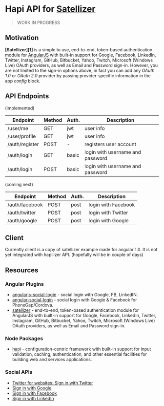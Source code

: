 # Hapi API for [Satellizer](https://github.com/sahat/satellizer)

> WORK IN PROGRESS

## Motivation 

**[Satellizer][1]** is a simple to use, end-to-end, token-based authentication module 
for [AngularJS][2] with built-in support for Google, Facebook, LinkedIn, Twitter, Instagram, GitHub, 
Bitbucket, Yahoo, Twitch, Microsoft (Windows Live) OAuth providers, as well as Email
and Password sign-in. However, you are not limited to the sign-in options above, in fact
you can add any *OAuth 1.0* or *OAuth 2.0* provider by passing provider-specific information
in the app *config* block.



## API Endpoints 

(implemented)

Endpoint        | Method    | Auth. | Description
----------------|-----------|-------|-------------------
/user/me        | GET       | jwt   | user info    
/user/profile   | GET       | jwt   | user info    
/auth/register  | POST      | -     | registers user account
/auth/login     | GET       | basic | login with username and password
/auth/login     | POST      | basic | login with username and password

(coming next)

Endpoint        | Method    | Auth. | Description
----------------|-----------|-------|-------------------
/auth/facebook  | POST      | post  | login with Facebook
/auth/twitter   | POST      | post  | login with Twitter
/auth/google    | POST      | post  | login with Google


## Client

Currently client is a copy of satellizer example made for angular 1.0.
It is not yet integrated with hapilizer API. (hopefully will be in couple of days)


## Resources

### Angular Plugins
 - [angularjs-social-login][4] - social login with Google, FB, LinkedIN.
 - [angular-social-login][5] - social login with Google & Facebook for PhoneGap/Cordova.
 - [satellizer][6] - end-to-end, token-based authentication module for AngularJS with built-in support for Google, Facebook, LinkedIn, Twitter, Instagram, GitHub, Bitbucket, Yahoo, Twitch, Microsoft (Windows Live) OAuth providers, as well as Email and Password sign-in.
 
### Node Packages
 - [hapi][3] - configuration-centric framework with built-in support for input validation, caching,
   authentication, and other essential facilities for building web and services applications.

### Social APIs
  - [Twitter for websites: Sign in with Twitter](https://dev.twitter.com/web/sign-in)
  - [Sign in with Google](https://developers.google.com/identity/sign-in/web/)
  - [Sign in with Facebook]()
  - [Sign in with LinkedIn]()

[2]: http://angularjs.org
[3]: https://github.com/hapijs/hapi
[4]: https://github.com/indieforger/angularjs-social-login
[5]: https://github.com/Paldom/angular-social-login
[6]: https://github.com/sahat/satellizer